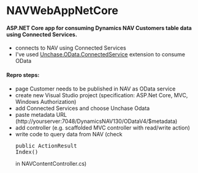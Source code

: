 # NAVWebAppNetCore
#### ASP.NET Core app for consuming Dynamics NAV Customers table data using Connected Services.

* connects to NAV using Connected Services
* I've used [Unchase.OData.ConnectedService](http://ww.vsixgallery.com/extension/Unchase.OData.ConnectedService.afc46f39-8c64-4e14-85d0-af6c7c4291f3/) extension to consume OData

#### Repro steps:
* page Customer needs to be published in NAV as OData service
* create new Visual Studio project (specification: ASP.Net Core, MVC, Windows Authorization)
* add Connected Services and choose Unchase Odata
* paste metadata URL (http://yourserver:7048/DynamicsNAV130/ODataV4/$metadata)
* add controller (e.g. scaffolded MVC controller with read/write action)
* write code to query data from NAV (check <pre>public ActionResult Index()</pre> in NAVContentController.cs)
